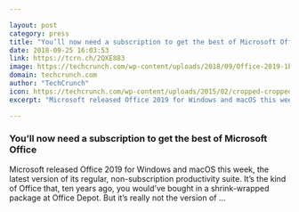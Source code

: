 ```yaml
---

layout: post
category: press
title: "You’ll now need a subscription to get the best of Microsoft Office"
date: 2018-09-25 16:03:53
link: https://tcrn.ch/2QXE883
image: https://techcrunch.com/wp-content/uploads/2018/09/Office-2019-1b.png?w=580
domain: techcrunch.com
author: "TechCrunch"
icon: https://techcrunch.com/wp-content/uploads/2015/02/cropped-cropped-favicon-gradient.png?w=180
excerpt: "Microsoft released Office 2019 for Windows and macOS this week, the latest version of its regular, non-subscription productivity suite. It’s the kind of Office that, ten years ago, you would’ve bought in a shrink-wrapped package at Office Depot. But it’s really not the version of …"

---
```


### You’ll now need a subscription to get the best of Microsoft Office

Microsoft released Office 2019 for Windows and macOS this week, the latest version of its regular, non-subscription productivity suite. It’s the kind of Office that, ten years ago, you would’ve bought in a shrink-wrapped package at Office Depot. But it’s really not the version of …